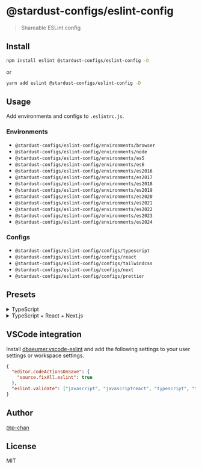 # @stardust-configs/eslint-config

> Shareable ESLint config

## Install

```sh
npm install eslint @stardust-configs/eslint-config -D
```

or

```sh
yarn add eslint @stardust-configs/eslint-config -D
```

## Usage

Add environments and configs to `.eslintrc.js`.

### Environments

- `@stardust-configs/eslint-config/environments/browser`
- `@stardust-configs/eslint-config/environments/node`
- `@stardust-configs/eslint-config/environments/es5`
- `@stardust-configs/eslint-config/environments/es6`
- `@stardust-configs/eslint-config/environments/es2016`
- `@stardust-configs/eslint-config/environments/es2017`
- `@stardust-configs/eslint-config/environments/es2018`
- `@stardust-configs/eslint-config/environments/es2019`
- `@stardust-configs/eslint-config/environments/es2020`
- `@stardust-configs/eslint-config/environments/es2021`
- `@stardust-configs/eslint-config/environments/es2022`
- `@stardust-configs/eslint-config/environments/es2023`
- `@stardust-configs/eslint-config/environments/es2024`

### Configs

- `@stardust-configs/eslint-config/configs/typescript`
- `@stardust-configs/eslint-config/configs/react`
- `@stardust-configs/eslint-config/configs/tailwindcss`
- `@stardust-configs/eslint-config/configs/next`
- `@stardust-configs/eslint-config/configs/prettier`

## Presets

<details>
<summary>TypeScript</summary>

```js
module.exports = {
  extends: [
    '@stardust-configs/eslint-config/environments/node',
    '@stardust-configs/eslint-config/environments/es2023',
    // Always write on the last line
    '@stardust-configs/eslint-config/configs/prettier',
  ],
  parserOptions: {
    project: './tsconfig.json',
  },
  overrides: [
    {
      files: ['**/*.ts'],
      extends: ['@stardust-configs/eslint-config/configs/typescript'],
    },
  ],
}
```

</details>

<details>
<summary>TypeScript + React + Next.js</summary>

```js
module.exports = {
  extends: [
    '@stardust-configs/eslint-config/environments/browser',
    '@stardust-configs/eslint-config/environments/node',
    '@stardust-configs/eslint-config/environments/es2023',
    // Always write on the last line
    '@stardust-configs/eslint-config/configs/prettier',
  ],
  parserOptions: {
    project: './tsconfig.json',
  },
  overrides: [
    {
      files: ['**/*.ts', '**/*.tsx'],
      extends: [
        '@stardust-configs/eslint-config/configs/typescript',
        '@stardust-configs/eslint-config/configs/react',
        '@stardust-configs/eslint-config/configs/next',
      ],
    },
  ],
}
```

</details>

## VSCode integration

Install [dbaeumer.vscode-eslint](https://marketplace.visualstudio.com/items?itemName=dbaeumer.vscode-eslint) and add the following settings to your user settings or workspace settings.

```json
{
  "editor.codeActionsOnSave": {
    "source.fixAll.eslint": true
  },
  "eslint.validate": ["javascript", "javascriptreact", "typescript", "typescriptreact"]
}
```

## Author

[@p-chan](https://github.com/p-chan)

## License

MIT
